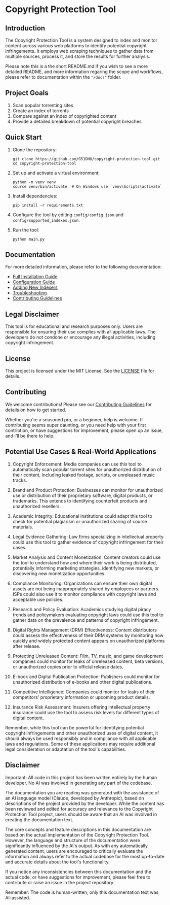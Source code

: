# Copyright Protection Tool

## Introduction

The Copyright Protection Tool is a system designed to index and monitor content across various web platforms to identify potential copyright infringements. It employs web scraping techniques to gather data from multiple sources, process it, and store the results for further analysis.

Please note this is a the short README.md if you wish to see a more detailed README, and more information regaring the scope and workflows, please refer to documentation within the `"/docs"` folder.

## Project Goals

1. Scan popular torrenting sites
2. Create an index of torrents
3. Compare against an index of copyrighted content
4. Provide a detailed breakdown of potential copyright breaches

## Quick Start

1. Clone the repository:
   ```
   git clone https://github.com/G51DHU/copyright-protection-tool.git
   cd copyright-protection-tool
   ```

2. Set up and activate a virtual environment:
   ```
   python -m venv venv
   source venv/bin/activate  # On Windows use `venv\Scripts\activate`
   ```

3. Install dependencies:
   ```
   pip install -r requirements.txt
   ```

4. Configure the tool by editing `config/config.json` and `config/supported_indexes.json`.

5. Run the tool:
   ```
   python main.py
   ```

## Documentation

For more detailed information, please refer to the following documentation:

- [Full Installation Guide](docs/INSTALLATION.md)
- [Configuration Guide](docs/CONFIGURATION.md)
- [Adding New Indexers](docs/ADDING_INDEXERS.md)
- [Troubleshooting](docs/TROUBLESHOOTING.md)
- [Contributing Guidelines](docs/CONTRIBUTE.md)

## Legal Disclaimer

This tool is for educational and research purposes only. Users are responsible for ensuring their use complies with all applicable laws. The developers do not condone or encourage any illegal activities, including copyright infringement.

## License

This project is licensed under the MIT License. See the [LICENSE](LICENSE) file for details.

## Contributing

We welcome contributions! Please see our [Contributing Guidelines](CONTRIBUTE.md) for details on how to get started.

Whether you're a seasoned pro, or a beginner, help is welcome.
If contributing seems super daunting, or you need help with your first contribtion, or have suggestions for improvement, please open up an issue, and I'll be there to help.

## Potential Use Cases & Real-World Applications

1. Copyright Enforcement: Media companies can use this tool to automatically scan popular torrent sites for unauthorized distribution of their content, including leaked footage, scripts, or unreleased music tracks.

2. Brand and Product Protection: Businesses can monitor for unauthorized use or distribution of their proprietary software, digital products, or trademarks. This extends to identifying counterfeit products and unauthorized resellers.

3. Academic Integrity: Educational institutions could adapt this tool to check for potential plagiarism or unauthorized sharing of course materials.

4. Legal Evidence Gathering: Law firms specializing in intellectual property could use this tool to gather evidence of copyright infringement for their cases.

5. Market Analysis and Content Monetization: Content creators could use the tool to understand how and where their work is being distributed, potentially informing marketing strategies, identifying new markets, or discovering new monetization opportunities.

6. Compliance Monitoring: Organizations can ensure their own digital assets are not being inappropriately shared by employees or partners. ISPs could also use it to monitor compliance with copyright laws and acceptable use policies.

7. Research and Policy Evaluation: Academics studying digital piracy trends and policymakers evaluating copyright laws could use this tool to gather data on the prevalence and patterns of copyright infringement.

8. Digital Rights Management (DRM) Effectiveness: Content distributors could assess the effectiveness of their DRM systems by monitoring how quickly and widely protected content appears on unauthorized platforms after release.

9. Protecting Unreleased Content: Film, TV, music, and game development companies could monitor for leaks of unreleased content, beta versions, or unauthorized copies prior to official release dates.

10. E-book and Digital Publication Protection: Publishers could monitor for unauthorized distribution of e-books and other digital publications.

11. Competitive Intelligence: Companies could monitor for leaks of their competitors' proprietary information or upcoming product details.

12. Insurance Risk Assessment: Insurers offering intellectual property insurance could use the tool to assess risk levels for different types of digital content.

Remember, while this tool can be powerful for identifying potential copyright infringements and other unauthorized uses of digital content, it should always be used responsibly and in compliance with all applicable laws and regulations. Some of these applications may require additional legal consideration or adaptation of the tool's capabilities.

## Disclaimer

Important: All code in this project has been written entirely by the human developer. No AI was involved in generating any part of the codebase.

The documentation you are reading was generated with the assistance of an AI language model (Claude, developed by Anthropic), based on descriptions of the project provided by the developer. While the content has been reviewed and edited for accuracy and relevance to the Copyright Protection Tool project, users should be aware that an AI was involved in creating the documentation text.

The core concepts and feature descriptions in this documentation are based on the actual implementation of the Copyright Protection Tool. However, the language and structure of the documentation were significantly influenced by the AI's output. As with any automatically generated content, users are encouraged to critically evaluate the information and always refer to the actual codebase for the most up-to-date and accurate details about the tool's functionality.

If you notice any inconsistencies between this documentation and the actual code, or have suggestions for improvement, please feel free to contribute or raise an issue in the project repository.

Remember: The code is human-written; only this documentation text was AI-assisted.
